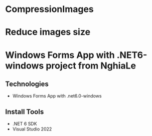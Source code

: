 # CompressionImages
# Reduce images size

# Windows Forms App with .NET6-windows project from NghiaLe
## Technologies
- Windows Forms App with .net6.0-windows

## Install Tools
- .NET 6 SDK
- Visual Studio 2022
